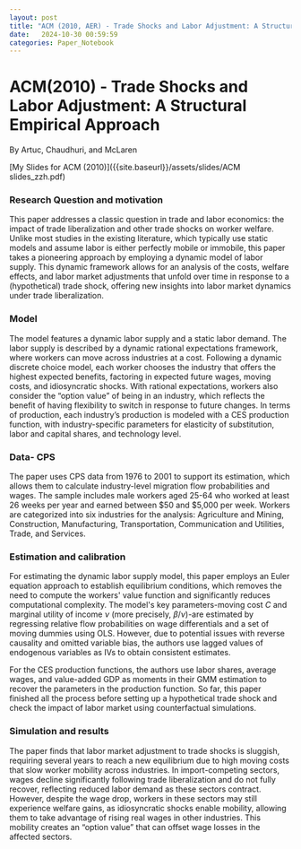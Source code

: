 ```yaml
---
layout: post
title: "ACM (2010, AER) - Trade Shocks and Labor Adjustment: A Structural Empirical Approach"
date:   2024-10-30 00:59:59
categories: Paper_Notebook
---
```


# ACM(2010) - Trade Shocks and Labor Adjustment: A Structural Empirical Approach

By Artuc, Chaudhuri, and McLaren

[My Slides for ACM (2010)]({{site.baseurl}}/assets/slides/ACM slides_zzh.pdf)

### Research Question and motivation

This paper addresses a classic question in trade and labor economics: the impact of trade liberalization and other trade shocks on worker welfare. Unlike most studies in the existing literature, which typically use static models and assume labor is either perfectly mobile or immobile, this paper takes a pioneering approach by employing a dynamic model of labor supply. This dynamic framework allows for an analysis of the costs, welfare effects, and labor market adjustments that unfold over time in response to a (hypothetical) trade shock, offering new insights into labor market dynamics under trade liberalization.

### Model

The model features a dynamic labor supply and a static labor demand. The labor supply is described by a dynamic rational expectations framework, where workers can move across industries at a cost. Following a dynamic discrete choice model, each worker chooses the industry that offers the highest expected benefits, factoring in expected future wages, moving costs, and idiosyncratic shocks. With rational expectations, workers also consider the “option value” of being in an industry, which reflects the benefit of having flexibility to switch in response to future changes. In terms of production, each industry’s production is modeled with a CES production function, with industry-specific parameters for elasticity of substitution, labor and capital shares, and technology level.

### Data- CPS

The paper uses CPS data from 1976 to 2001 to support its estimation, which allows them to calculate industry-level migration flow probabilities and wages. The sample includes male workers aged 25-64 who worked at least 26 weeks per year and earned between \$50 and \$5,000 per week. Workers are categorized into six industries for the analysis: Agriculture and Mining, Construction, Manufacturing, Transportation, Communication and Utilities, Trade, and Services. 

### Estimation and calibration  

For estimating the dynamic labor supply model, this paper employs an Euler equation approach to establish equilibrium conditions, which removes the need to compute the workers' value function and significantly reduces computational complexity. The model's key parameters-moving cost $C$ and marginal utility of income $\nu$ (more precisely, $\beta/\nu$)-are estimated by regressing relative flow probabilities on wage differentials and a set of moving dummies using OLS. However, due to potential issues with reverse causality and omitted variable bias, the authors use lagged values of endogenous variables as IVs to obtain consistent estimates.

For the CES production functions, the authors use labor shares, average wages, and value-added GDP as moments in their GMM estimation to recover the parameters in the production function. So far, this paper finished all the process before setting up a hypothetical trade shock and check the impact of labor market using counterfactual simulations. 

### Simulation and results

The paper finds that labor market adjustment to trade shocks is sluggish, requiring several years to reach a new equilibrium due to high moving costs that slow worker mobility across industries. In import-competing sectors, wages decline significantly following trade liberalization and do not fully recover, reflecting reduced labor demand as these sectors contract. However, despite the wage drop, workers in these sectors may still experience welfare gains, as idiosyncratic shocks enable mobility, allowing them to take advantage of rising real wages in other industries. This mobility creates an “option value” that can offset wage losses in the affected sectors. 

